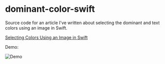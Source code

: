 # dominant-color-swift
Source code for an article I've written about selecting the dominant and text colors using an image in Swift.

[Selecting Colors Using an Image in Swift](https://dev.to/neriusv/selecting-colors-using-an-image-in-swift-27l9)

Demo:

![Demo](https://github.com/neriusv/dominant-color-swift-sample/raw/master/media/demo.gif)
